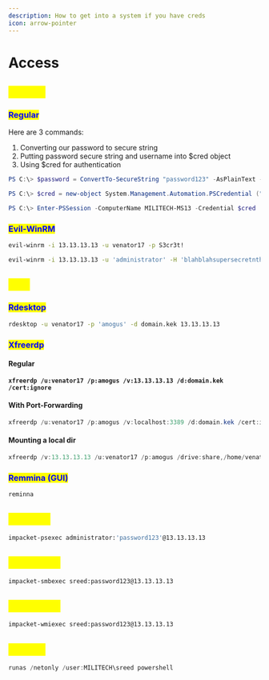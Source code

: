 ```yaml
---
description: How to get into a system if you have creds
icon: arrow-pointer
---
```


# Access

## <mark style="color:yellow;">WinRM</mark>

### <mark style="color:blue;">Regular</mark>

Here are 3 commands:

1. Converting our password to secure string
2. Putting password secure string and username into $cred object
3. Using $cred for authentication

```powershell
PS C:\> $password = ConvertTo-SecureString "password123" -AsPlainText -Force

PS C:\> $cred = new-object System.Management.Automation.PSCredential ("MILITECH\sreed", $password)

PS C:\> Enter-PSSession -ComputerName MILITECH-MS13 -Credential $cred
```

### <mark style="color:blue;">Evil-WinRM</mark>

```bash
evil-winrm -i 13.13.13.13 -u venator17 -p S3cr3t!

evil-winrm -i 13.13.13.13 -u 'administrator' -H 'blahblahsupersecretnthash'
```

## <mark style="color:yellow;">RDP</mark>

### <mark style="color:blue;">Rdesktop</mark>

```bash
rdesktop -u venator17 -p 'amogus' -d domain.kek 13.13.13.13
```

### <mark style="color:blue;">Xfreerdp</mark>

#### Regular

<pre class="language-powershell"><code class="lang-powershell"><strong>xfreerdp /u:venator17 /p:amogus /v:13.13.13.13 /d:domain.kek /cert:ignore
</strong></code></pre>

#### With Port-Forwarding

```powershell
xfreerdp /u:venator17 /p:amogus /v:localhost:3389 /d:domain.kek /cert:ignore
```

#### Mounting a local dir

```powershell
xfreerdp /v:13.13.13.13 /u:venator17 /p:amogus /drive:share,/home/venator17/Assessment123
```

### <mark style="color:blue;">Remmina (GUI)</mark>

```bash
reminna
```

## <mark style="color:yellow;">PSEXEC</mark>

```bash
impacket-psexec administrator:'password123'@13.13.13.13
```

## <mark style="color:yellow;">WMIEXEC</mark>

```bash
impacket-smbexec sreed:password123@13.13.13.13
```

## <mark style="color:yellow;">SMBEXEC</mark>

```bash
impacket-wmiexec sreed:password123@13.13.13.13
```

## <mark style="color:yellow;">RUNAS</mark>

```powershell
runas /netonly /user:MILITECH\sreed powershell
```
